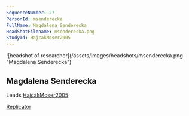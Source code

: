 ```yaml
---
SequenceNumber: 27
PersonId: msenderecka
FullName: Magdalena Senderecka
HeadShotFilename: msenderecka.png
StudyId: HajcakMoser2005
---
```

<a name="msenderecka">
![headshot of researcher](/assets/images/headshots/msenderecka.png "Magdalena Senderecka")

## Magdalena Senderecka



Leads [HajcakMoser2005](/replications/#HajcakMoser2005)



[Replicator]("replicator") 